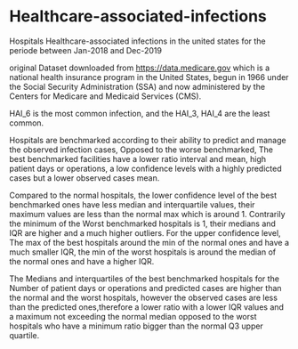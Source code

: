 # Healthcare-associated-infections
Hospitals Healthcare-associated infections in the united states for the periode between Jan-2018 and Dec-2019

original Dataset downloaded from https://data.medicare.gov which is a national health insurance program in the United States,
 begun in 1966 under the Social Security Administration (SSA) and now administered by the Centers for Medicare and Medicaid Services (CMS).
 
HAI_6 is the most common infection, and the HAI_3, HAI_4 are the least common.

Hospitals are benchmarked according to their ability to predict and manage the observed infection cases, Opposed to the worse benchmarked, The best benchmarked facilities have a lower ratio interval and mean, high patient days or operations, a low confidence levels with a highly predicted cases but a lower observed cases mean.

Compared to the normal hospitals, the lower confidence level of the best benchmarked ones have less median and interquartile values, their maximum values are less than the normal max which is around 1. Contrarily the minimum of the Worst benchmarked hospitals is 1, their medians and IQR are higher and a much higher outliers. For the upper confidence level, The max of the best hospitals around the min of the normal ones and have a much smaller IQR, the min of the worst hospitals is around the median of the normal ones and have a higher IQR.

The Medians and interquartiles of the best benchmarked hospitals for the Number of patient days or operations and predicted cases are higher than the normal and the worst hospitals, however the observed cases are less than the predicted ones,therefore a lower ratio with a lower IQR values and a maximum not exceeding the normal median opposed to the worst hospitals who have a minimum ratio bigger than the normal Q3 upper quartile.
